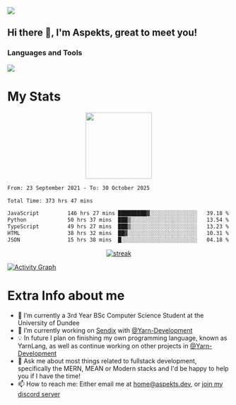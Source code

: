 ![](https://komarev.com/ghpvc/?username=aspekts&color=red)
## Hi there 👋, I'm Aspekts, great to meet you!
### Languages and Tools
<p align="left"> <a href="https://github.com/aspekts"><img src="https://skillicons.dev/icons?i=nextjs,tailwind,cpp,flutter,raspberrypi,cloudflare,css,discordjs,express,fastapi,git,github,docker,vim,regex,html,js,jquery,nodejs,linux,md,mysql,postgresql,mongodb,netlify,py,react,supabase,ts,vscode"> </a> </p>

# My Stats
<p align="center">
<img height="150px" src="https://github-readme-stats.vercel.app/api?username=aspekts&hide_border=true&show_icons=true&count_private=true&theme=gruvbox&bg_color=151515" />
</p>

<!--START_SECTION:waka-->

```txt
From: 23 September 2021 - To: 30 October 2025

Total Time: 373 hrs 47 mins

JavaScript         146 hrs 27 mins █████████▓░░░░░░░░░░░░░░░   39.18 %
Python             50 hrs 37 mins  ███▒░░░░░░░░░░░░░░░░░░░░░   13.54 %
TypeScript         49 hrs 27 mins  ███▒░░░░░░░░░░░░░░░░░░░░░   13.23 %
HTML               38 hrs 32 mins  ██▓░░░░░░░░░░░░░░░░░░░░░░   10.31 %
JSON               15 hrs 38 mins  █░░░░░░░░░░░░░░░░░░░░░░░░   04.18 %
```

<!--END_SECTION:waka-->
<p align="center">
  <a href="https://github.com/aspekts">      
<img title="stats" alt="streak" src="https://github-readme-streak-stats.herokuapp.com/?user=aspekts&theme=dark&hide_border=true&stroke=f53b3b"/>
</a>
</p>
<a href="https://github.com/aspekts"><img alt="Activity Graph" src="https://github-readme-activity-graph.vercel.app/graph?username=aspekts&bg_color=0D1117&color=eca15b&line=eca15b&point=FFFFFF&hide_border=true" /></a>

# Extra Info about me
- 🌱 I’m currently a 3rd Year BSc Computer Science Student at the University of Dundee
- 🔭 I’m currently working on [Sendix](https://sendix.ai) with [@Yarn-Development](https://github.com/Yarn-Development)
- 💡 In future I plan on finishing my own programming language, known as YarnLang, as well as continue working on other projects in [@Yarn-Development](https://github.com/Yarn-Development)
- 💬 Ask me about most things related to fullstack development, specifically the MERN, MEAN or Modern stacks and I'd be happy to help you if I have the time!
- 📫 How to reach me: Either email me at home@aspekts.dev, or [join my discord server](https://discord.gg/GxGTHBC)


